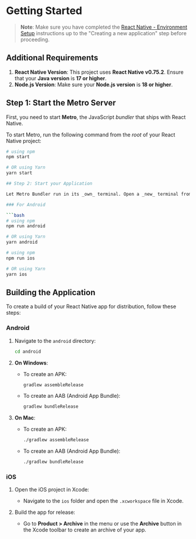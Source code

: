 # Getting Started

> **Note**: Make sure you have completed the [React Native - Environment Setup](https://reactnative.dev/docs/environment-setup) instructions up to the "Creating a new application" step before proceeding.

## Additional Requirements

1. **React Native Version**: This project uses **React Native v0.75.2**. Ensure that your **Java version** is **17 or higher**.
2. **Node.js Version**: Make sure your **Node.js version** is **18 or higher**.

## Step 1: Start the Metro Server

First, you need to start **Metro**, the JavaScript _bundler_ that ships with React Native.

To start Metro, run the following command from the _root_ of your React Native project:

```bash
# using npm
npm start

# OR using Yarn
yarn start

## Step 2: Start your Application

Let Metro Bundler run in its _own_ terminal. Open a _new_ terminal from the _root_ of your React Native project. Run the following command to start your _Android_ or _iOS_ app:

### For Android

```bash
# using npm
npm run android

# OR using Yarn
yarn android

# using npm
npm run ios

# OR using Yarn
yarn ios
```


## Building the Application

To create a build of your React Native app for distribution, follow these steps:

### Android

1. Navigate to the `android` directory:

    ```bash
    cd android
    ```

2. **On Windows**:

    - To create an APK:

        ```bash
        gradlew assembleRelease
        ```

    - To create an AAB (Android App Bundle):

        ```bash
        gradlew bundleRelease
        ```

3. **On Mac**:

    - To create an APK:

        ```bash
        ./gradlew assembleRelease
        ```

    - To create an AAB (Android App Bundle):

        ```bash
        ./gradlew bundleRelease
        ```

### iOS

1. Open the iOS project in Xcode:

    - Navigate to the `ios` folder and open the `.xcworkspace` file in Xcode.
  
2. Build the app for release:

    - Go to **Product > Archive** in the menu or use the **Archive** button in the Xcode toolbar to create an archive of your app.
